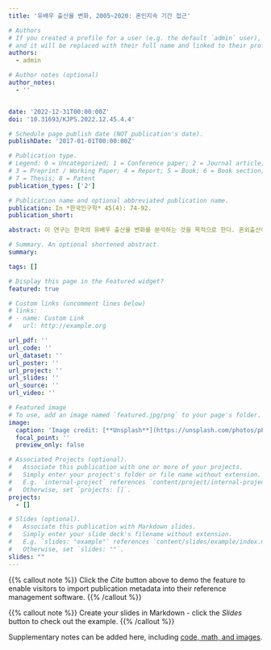 ```yaml
---
title: '유배우 출산율 변화, 2005~2020: 혼인지속 기간 접근'

# Authors
# If you created a profile for a user (e.g. the default `admin` user), write the username (folder name) here
# and it will be replaced with their full name and linked to their profile.
authors:
  - admin

# Author notes (optional)
author_notes:
  - ''


date: '2022-12-31T00:00:00Z'
doi: '10.31693/KJPS.2022.12.45.4.4'

# Schedule page publish date (NOT publication's date).
publishDate: '2017-01-01T00:00:00Z'

# Publication type.
# Legend: 0 = Uncategorized; 1 = Conference paper; 2 = Journal article;
# 3 = Preprint / Working Paper; 4 = Report; 5 = Book; 6 = Book section;
# 7 = Thesis; 8 = Patent
publication_types: ['2']

# Publication name and optional abbreviated publication name.
publication: In *한국인구학* 45(4): 74-92.
publication_short: 

abstract: 이 연구는 한국의 유배우 출산율 변화를 분석하는 것을 목적으로 한다. 혼외출산이 매우 드문 우리 사회에서 유배우 출산율 분석은 한국의 출산율 변화를 이해하는 데 유용하다. 기존 연구들은 2010년대 중반까지 한국의 출산율 변화가 주로 혼인율의 하락에 기인했음을 보여주었다. 하지만 2015년 이후 진행 중인 합계출산율 하락세는 새로운 추세변화를 동반한 것일 수 있다. 이 연구는 연령에 기반한 유배우 합계출산율(Total Marital Fertility Rate)의 약점을 보완할 수 있는 (혼인)기간에 기반한 접근법(duration-based approach)을 토대로 유배우 합계출산율(Duration-based Total Marital Fertility Rate, TMFRd)을 산출하고 이 지표의 변화추이를 제시한다. 분석결과는 다음과 같이 요약할 수 있다. 첫째, 연령별 유배우 출산율의 합인 유배우 합계 출산율은 비정상적으로 높게 나타나는 반면 TMFRd는 합리적인 수준의 추정치를 제시한다. 이는 혼인지속 기간 접근이 상정하는 합성코호트(synthetic cohort)가 연령 기반 유배우 합계출산율보다 합리적이기 때문이다. 둘째, TMFRd는 2005~2015년 기간 동안 안정적인 수준을 유지하다가 2015년 이후 급격하게 하락하고 있다. 이는 이전과 다르게 유배우 출산율 하락이 2015년 이후 한국 출산율의 하락의 중요한 원인으로 작동하고 있음을 보여준다. 이는 한국의 극단적인 저출산 현상이 혼인율 하락뿐만 아니라 유배우 출산율 하락의 결과임을 보여준다.

# Summary. An optional shortened abstract.
summary: 

tags: []

# Display this page in the Featured widget?
featured: true

# Custom links (uncomment lines below)
# links:
# - name: Custom Link
#   url: http://example.org

url_pdf: ''
url_code: ''
url_dataset: ''
url_poster: ''
url_project: ''
url_slides: ''
url_source: ''
url_video: ''

# Featured image
# To use, add an image named `featured.jpg/png` to your page's folder.
image:
  caption: 'Image credit: [**Unsplash**](https://unsplash.com/photos/pLCdAaMFLTE)'
  focal_point: ''
  preview_only: false

# Associated Projects (optional).
#   Associate this publication with one or more of your projects.
#   Simply enter your project's folder or file name without extension.
#   E.g. `internal-project` references `content/project/internal-project/index.md`.
#   Otherwise, set `projects: []`.
projects:
  - []

# Slides (optional).
#   Associate this publication with Markdown slides.
#   Simply enter your slide deck's filename without extension.
#   E.g. `slides: "example"` references `content/slides/example/index.md`.
#   Otherwise, set `slides: ""`.
slides: ""
---
```


{{% callout note %}}
Click the _Cite_ button above to demo the feature to enable visitors to import publication metadata into their reference management software.
{{% /callout %}}

{{% callout note %}}
Create your slides in Markdown - click the _Slides_ button to check out the example.
{{% /callout %}}

Supplementary notes can be added here, including [code, math, and images](https://wowchemy.com/docs/writing-markdown-latex/).
